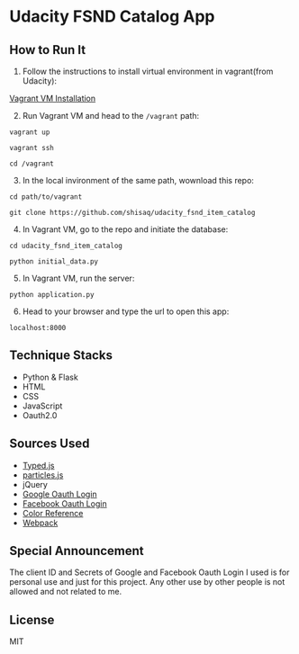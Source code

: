 # Udacity FSND Catalog App

## How to Run It

1. Follow the instructions to install virtual environment in vagrant(from Udacity):

 [Vagrant VM Installation](https://www.udacity.com/wiki/ud088/vagrant)

2. Run Vagrant VM and head to the `/vagrant` path:

 `vagrant up`

 `vagrant ssh`

 `cd /vagrant`

3. In the local invironment of the same path, wownload this repo:

 `cd path/to/vagrant`

 `git clone https://github.com/shisaq/udacity_fsnd_item_catalog`

4. In Vagrant VM, go to the repo and initiate the database:

 `cd udacity_fsnd_item_catalog`

 `python initial_data.py`

5. In Vagrant VM, run the server:

 `python application.py`

6. Head to your browser and type the url to open this app:

 `localhost:8000`

## Technique Stacks

* Python & Flask
* HTML
* CSS
* JavaScript
* Oauth2.0

## Sources Used

* [Typed.js](https://github.com/mattboldt/typed.js/)
* [particles.js](https://github.com/VincentGarreau/particles.js/)
* jQuery
* [Google Oauth Login](https://developers.google.com/identity/protocols/OAuth2)
* [Facebook Oauth Login](https://developers.facebook.com/docs/facebook-login/web)
* [Color Reference](http://nipponcolors.com/)
* [Webpack](https://webpack.js.org/)

## Special Announcement

The client ID and Secrets of Google and Facebook Oauth Login I used is for personal
use and just for this project. Any other use by other people is not allowed and not
related to me.

## License

MIT
